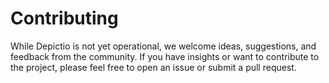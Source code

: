 # Contributing

While Depictio is not yet operational, we welcome ideas, suggestions, and feedback from the community. If you have insights or want to contribute to the project, please feel free to open an issue or submit a pull request.


